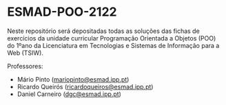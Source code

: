 # ESMAD-POO-2122

Neste repositório será depositadas todas as soluções das fichas de exercícios da unidade curricular Programação Orientada a Objetos (POO) do 1ºano da Licenciatura em Tecnologias e Sistemas de Informação para a Web (TSIW).

Professores:

- Mário Pinto (mariopinto@esmad.ipp.pt)
- Ricardo Queirós (ricardoqueiros@esmad.ipp.pt)
- Daniel Carneiro (dgc@esmad.ipp.pt)
